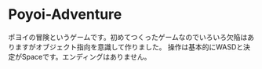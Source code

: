 # Poyoi-Adventure
ポヨイの冒険というゲームです。初めてつくったゲームなのでいろいろ欠陥はありますがオブジェクト指向を意識して作りました。
操作は基本的にWASDと決定がSpaceです。エンディングはありません。
